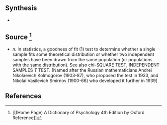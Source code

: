 ## Synthesis
- 
## Source [^1]
- $n$. In statistics, a goodness of fit (1) test to determine whether a single sample fits some theoretical distribution or whether two independent samples have been drawn from the same population (or populations with the same distribution). See also chi-SQUARE TEST, INDEPENDENT SAMPLES $T$ TEST. \[Named after the Russian mathematicians Andrei Nikolaevich Kolmogorov (1903-87), who proposed the test in 1933, and Nikolai Vasilevich Smirnov (1900-66) who developed it further in 1939]
## References

[^1]: [[(Home Page) A Dictionary of Psychology 4th Edition by Oxford Reference]]